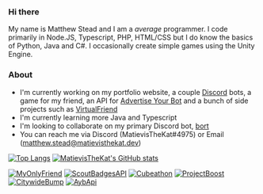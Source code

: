 ### Hi there

My name is Matthew Stead and I am a _average_ programmer. I code primarily in Node.JS, Typescript, PHP, HTML/CSS but I do know the basics of Python, Java and C#. I occasionally create simple games using the Unity Engine.

### About
- I'm currently working on my portfolio website, a couple [Discord](https://discord.com) bots, a game for my friend, an API for [Advertise Your Bot](https://ayblisting.com) and a bunch of side projects such as [VirtualFriend](https://github.com/MatievisTheKat/VirtualFriend)
- I'm currently learning more Java and Typescript
- I'm looking to collaborate on my primary Discord bot, [bort](https://github.com/MatievisTheKat/bort)
- You can reach me via Discord (MatievisTheKat#4975) or Email (matthew.stead@matievisthekat.dev)

[![Top Langs](https://github-readme-stats.vercel.app/api/top-langs/?username=MatievisTheKat)](https://github.com/MatievisTheKat?tab=repositories)
[![MatievisTheKat's GitHub stats](https://github-readme-stats.vercel.app/api?username=MatievisTheKat&theme=dark)](https://github.com/MatievisTheKat)

[![MyOnlyFriend](https://github-readme-stats.vercel.app/api/pin/?username=MatievisTheKat&repo=MyOnlyFriend&show_icons=true&theme=dark)](https://github.com/MatievisTheKat/MyOnlyFriend)
[![ScoutBadgesAPI](https://github-readme-stats.vercel.app/api/pin/?username=MatievisTheKat&repo=ScoutBadgesAPI&theme=dark)](https://github.com/MatievisTheKat/ScoutBadgesAPI)
[![Cubeathon](https://github-readme-stats.vercel.app/api/pin/?username=MatievisTheKat&repo=Cubeathon&theme=dark)](https://github.com/MatievisTheKat/Cubeathon)
[![ProjectBoost](https://github-readme-stats.vercel.app/api/pin/?username=MatievisTheKat&repo=ProjectBoost&theme=dark)](https://github.com/MatievisTheKat/ProjectBoost)
[![CitywideBump](https://github-readme-stats.vercel.app/api/pin/?username=AdvertiseYourBot&repo=citywide-bump&theme=dark)](https://github.com/AdvertiseYourBot/citywide-bump)
[![AybApi](https://github-readme-stats.vercel.app/api/pin/?username=AdvertiseYourBot&repo=ayb-api&theme=dark)](https://github.com/AdvertiseYourBot/ayb-api)

